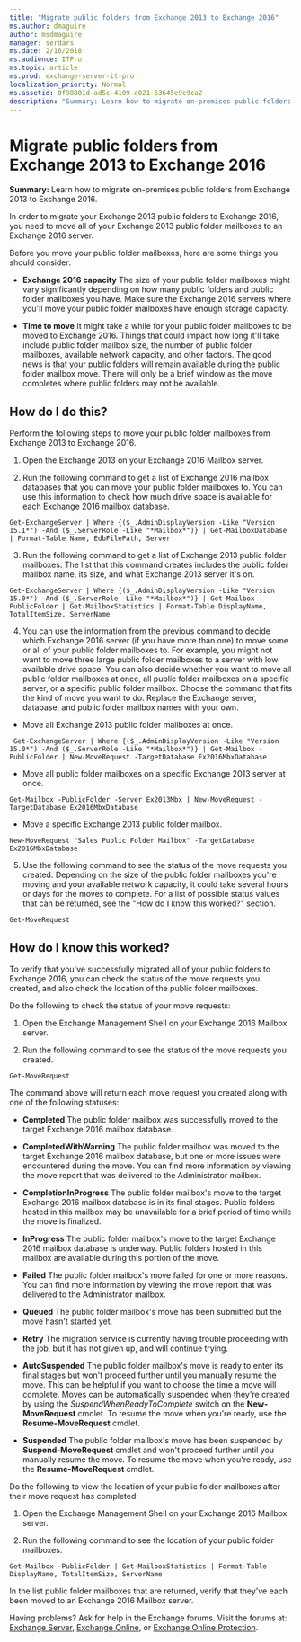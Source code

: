 ```yaml
---
title: "Migrate public folders from Exchange 2013 to Exchange 2016"
ms.author: dmaguire
author: msdmaguire
manager: serdars
ms.date: 2/16/2018
ms.audience: ITPro
ms.topic: article
ms.prod: exchange-server-it-pro
localization_priority: Normal
ms.assetid: 0f98801d-ad5c-4109-a021-63645e9c9ca2
description: "Summary: Learn how to migrate on-premises public folders from Exchange 2013 to Exchange 2016."
---
```


# Migrate public folders from Exchange 2013 to Exchange 2016

 **Summary:** Learn how to migrate on-premises public folders from Exchange 2013 to Exchange 2016.
  
In order to migrate your Exchange 2013 public folders to Exchange 2016, you need to move all of your Exchange 2013 public folder mailboxes to an Exchange 2016 server.
  
Before you move your public folder mailboxes, here are some things you should consider:
  
- **Exchange 2016 capacity** The size of your public folder mailboxes might vary significantly depending on how many public folders and public folder mailboxes you have. Make sure the Exchange 2016 servers where you'll move your public folder mailboxes have enough storage capacity.
    
- **Time to move** It might take a while for your public folder mailboxes to be moved to Exchange 2016. Things that could impact how long it'll take include public folder mailbox size, the number of public folder mailboxes, available network capacity, and other factors. The good news is that your public folders will remain available during the public folder mailbox move. There will only be a brief window as the move completes where public folders may not be available.
    
## How do I do this?

Perform the following steps to move your public folder mailboxes from Exchange 2013 to Exchange 2016.
  
1. Open the Exchange 2013 on your Exchange 2016 Mailbox server.
    
2. Run the following command to get a list of Exchange 2016 mailbox databases that you can move your public folder mailboxes to. You can use this information to check how much drive space is available for each Exchange 2016 mailbox database.
    
  ```
  Get-ExchangeServer | Where {($_.AdminDisplayVersion -Like "Version 15.1*") -And ($_.ServerRole -Like "*Mailbox*")} | Get-MailboxDatabase | Format-Table Name, EdbFilePath, Server
  ```

3. Run the following command to get a list of Exchange 2013 public folder mailboxes. The list that this command creates includes the public folder mailbox name, its size, and what Exchange 2013 server it's on.
    
  ```
  Get-ExchangeServer | Where {($_.AdminDisplayVersion -Like "Version 15.0*") -And ($_.ServerRole -Like "*Mailbox*")} | Get-Mailbox -PublicFolder | Get-MailboxStatistics | Format-Table DisplayName, TotalItemSize, ServerName
  ```

4. You can use the information from the previous command to decide which Exchange 2016 server (if you have more than one) to move some or all of your public folder mailboxes to. For example, you might not want to move three large public folder mailboxes to a server with low available drive space. You can also decide whether you want to move all public folder mailboxes at once, all public folder mailboxes on a specific server, or a specific public folder mailbox. Choose the command that fits the kind of move you want to do. Replace the Exchange server, database, and public folder mailbox names with your own.
    
  - Move all Exchange 2013 public folder mailboxes at once.
    
  ```
   Get-ExchangeServer | Where {($_.AdminDisplayVersion -Like "Version 15.0*") -And ($_.ServerRole -Like "*Mailbox*")} | Get-Mailbox -PublicFolder | New-MoveRequest -TargetDatabase Ex2016MbxDatabase
  ```

  - Move all public folder mailboxes on a specific Exchange 2013 server at once.
    
  ```
  Get-Mailbox -PublicFolder -Server Ex2013Mbx | New-MoveRequest -TargetDatabase Ex2016MbxDatabase
  ```

  - Move a specific Exchange 2013 public folder mailbox.
    
  ```
  New-MoveRequest "Sales Public Folder Mailbox" -TargetDatabase Ex2016MbxDatabase
  ```

5. Use the following command to see the status of the move requests you created. Depending on the size of the public folder mailboxes you're moving and your available network capacity, it could take several hours or days for the moves to complete. For a list of possible status values that can be returned, see the "How do I know this worked?" section.
    
  ```
  Get-MoveRequest
  ```

## How do I know this worked?

To verify that you've successfully migrated all of your public folders to Exchange 2016, you can check the status of the move requests you created, and also check the location of the public folder mailboxes.
  
Do the following to check the status of your move requests:
  
1. Open the Exchange Management Shell on your Exchange 2016 Mailbox server.
    
2. Run the following command to see the status of the move requests you created.
    
  ```
  Get-MoveRequest
  ```

The command above will return each move request you created along with one of the following statuses:
  
- **Completed** The public folder mailbox was successfully moved to the target Exchange 2016 mailbox database.
    
- **CompletedWithWarning** The public folder mailbox was moved to the target Exchange 2016 mailbox database, but one or more issues were encountered during the move. You can find more information by viewing the move report that was delivered to the Administrator mailbox.
    
- **CompletionInProgress** The public folder mailbox's move to the target Exchange 2016 mailbox database is in its final stages. Public folders hosted in this mailbox may be unavailable for a brief period of time while the move is finalized.
    
- **InProgress** The public folder mailbox's move to the target Exchange 2016 mailbox database is underway. Public folders hosted in this mailbox are available during this portion of the move.
    
- **Failed** The public folder mailbox's move failed for one or more reasons. You can find more information by viewing the move report that was delivered to the Administrator mailbox.
    
- **Queued** The public folder mailbox's move has been submitted but the move hasn't started yet.
    
- **Retry** The migration service is currently having trouble proceeding with the job, but it has not given up, and will continue trying.
    
- **AutoSuspended** The public folder mailbox's move is ready to enter its final stages but won't proceed further until you manually resume the move. This can be helpful if you want to choose the time a move will complete. Moves can be automatically suspended when they're created by using the _SuspendWhenReadyToComplete_ switch on the **New-MoveRequest** cmdlet. To resume the move when you're ready, use the **Resume-MoveRequest** cmdlet.
    
- **Suspended** The public folder mailbox's move has been suspended by **Suspend-MoveRequest** cmdlet and won't proceed further until you manually resume the move. To resume the move when you're ready, use the **Resume-MoveRequest** cmdlet.
    
Do the following to view the location of your public folder mailboxes after their move request has completed:
  
1. Open the Exchange Management Shell on your Exchange 2016 Mailbox server.
    
2. Run the following command to see the location of your public folder mailboxes.
    
  ```
  Get-Mailbox -PublicFolder | Get-MailboxStatistics | Format-Table DisplayName, TotalItemSize, ServerName
  ```

In the list public folder mailboxes that are returned, verify that they've each been moved to an Exchange 2016 Mailbox server.
  
Having problems? Ask for help in the Exchange forums. Visit the forums at: [Exchange Server](https://go.microsoft.com/fwlink/p/?linkId=60612), [Exchange Online](https://go.microsoft.com/fwlink/p/?linkId=267542), or [Exchange Online Protection](https://go.microsoft.com/fwlink/p/?linkId=285351).
  

